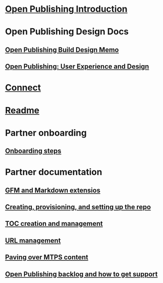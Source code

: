# [Open Publishing Introduction](introduction.md)
# Open Publishing Design Docs
## [Open Publishing Build Design Memo](open_publish_design.md)
## [Open Publishing: User Experience and Design](open_publish_uxad.md)
# [Connect](connect.md)
# [Readme](../../README.md)
# Partner onboarding
## [Onboarding steps](partneronboarding/Onboarding-steps.md)
# Partner documentation
## [GFM and Markdown extensios](partnerdocumentation/GFM-and-extensions.md)
## [Creating, provisioning, and setting up the repo](partnerdocumentation/repo-setup.md)
## [TOC creation and management](partnerdocumentation/TOC-management.md)
## [URL management](partnerdocumentation/URL-management.md)
## [Paving over MTPS content](partnerdocumentation/paveover-MTPS-content.md)
## [Open Publishing backlog and how to get support](partnerdocumentation/TFS_Info.md)